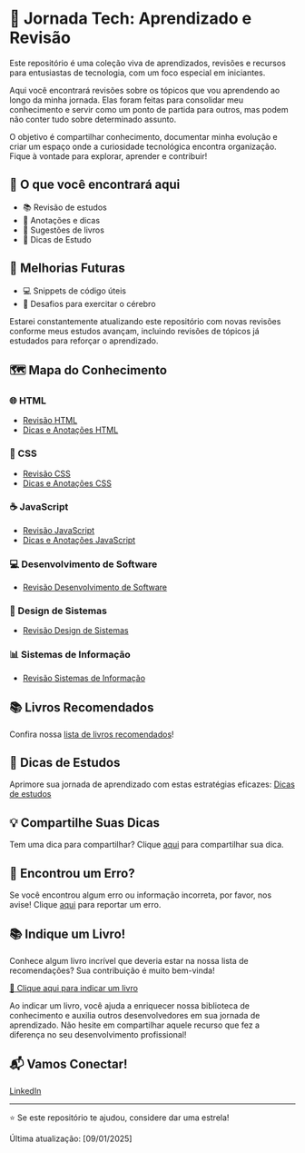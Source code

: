 # 🚀 Jornada Tech: Aprendizado e Revisão

Este repositório é uma coleção viva de aprendizados, revisões e recursos para entusiastas de tecnologia, com um foco especial em iniciantes.  

Aqui você encontrará revisões sobre os tópicos que vou aprendendo ao longo da minha jornada. Elas foram feitas para consolidar meu conhecimento e servir como um ponto de partida para outros, mas podem não conter tudo sobre determinado assunto.  

O objetivo é compartilhar conhecimento, documentar minha evolução e criar um espaço onde a curiosidade tecnológica encontra organização. Fique à vontade para explorar, aprender e contribuir!

## 🌟 O que você encontrará aqui

- 📚 Revisão de estudos
- 📝 Anotações e dicas
- 📖 Sugestões de livros
- 💭 Dicas de Estudo

## 🔮 Melhorias Futuras

- 💻 Snippets de código úteis
- 🧠 Desafios para exercitar o cérebro

Estarei constantemente atualizando este repositório com novas revisões conforme meus estudos avançam, incluindo revisões de tópicos já estudados para reforçar o aprendizado.


## 🗺️ Mapa do Conhecimento

### 🌐 HTML
- [Revisão HTML](./html/revisao.md)
- [Dicas e Anotações HTML](./html/dicas.md)

### 🎨 CSS
- [Revisão CSS](./css/revisao.md)
- [Dicas e Anotações CSS](./css/dicas.md)

### ☕ JavaScript
- [Revisão JavaScript](./javascript/revisao.md)
- [Dicas e Anotações JavaScript](./javascript/dicas.md)

### 💻 Desenvolvimento de Software
- [Revisão Desenvolvimento de Software](./desenvolvimento-de-software/revisao.md)

### 📐 Design de Sistemas
- [Revisão Design de Sistemas](./design-de-sistemas/revisao.md)

### 📊 Sistemas de Informação
- [Revisão Sistemas de Informação](./sistemas-de-informacao/revisao.md)

## 📚 Livros Recomendados

Confira nossa [lista de livros recomendados](./livros-recomendados.md)!

## 💭 Dicas de Estudos

Aprimore sua jornada de aprendizado com estas estratégias eficazes: [Dicas de estudos](./dicas-de-estudos/dicas-de-estudos.md)


## 💡 Compartilhe Suas Dicas

Tem uma dica para compartilhar? Clique [aqui](../../issues/new?assignees=&labels=dica&template=compartilhe-dica.md&title=%5BDICA%5D) para compartilhar sua dica.



## 🐞 Encontrou um Erro?

Se você encontrou algum erro ou informação incorreta, por favor, nos avise! Clique [aqui](../../issues/new?assignees=&labels=erro&template=reportar-erro.md&title=%5BERRO%5D) para reportar um erro.



## 📚 Indique um Livro!

Conhece algum livro incrível que deveria estar na nossa lista de recomendações? Sua contribuição é muito bem-vinda!

[🔗 Clique aqui para indicar um livro](../../issues/new?assignees=&labels=livro%2Crecomenda%C3%A7%C3%A3o&template=indicar-livro.md&title=%5BLIVRO%5D+)

Ao indicar um livro, você ajuda a enriquecer nossa biblioteca de conhecimento e auxilia outros desenvolvedores em sua jornada de aprendizado. Não hesite em compartilhar aquele recurso que fez a diferença no seu desenvolvimento profissional!

## 📬 Vamos Conectar!

<a href="https://www.linkedin.com/in/auyber-genesini-moura-58b258144/" target="_blank">LinkedIn</a>


---

⭐ Se este repositório te ajudou, considere dar uma estrela!

Última atualização: [09/01/2025]
